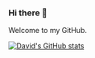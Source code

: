 ### Hi there 👋

Welcome to my GitHub.

[![David's GitHub stats](https://github-readme-stats.vercel.app/api?username=nagoldivad)](https://github.com/nagoldivad/github-readme-stats)
